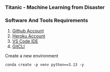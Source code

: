 ### Titanic - Machine Learning from Disaster

### Software And Tools Requirements

1. [Github Account](https://github.com)
2. [Heroku Account](https://heroku.com)
2. [VS Code IDE](https://code.visualstudio.code/)
4. [GitCLI](https://git-scm.com/book/en/v2/Getting-Started_The-Command-Line)

Create a new environment

>>>
    conda create -p venv python==3.13 -y
>>>